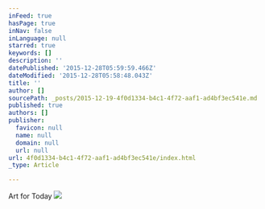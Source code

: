 ```yaml
---
inFeed: true
hasPage: true
inNav: false
inLanguage: null
starred: true
keywords: []
description: ''
datePublished: '2015-12-28T05:59:59.466Z'
dateModified: '2015-12-28T05:58:48.043Z'
title: ''
author: []
sourcePath: _posts/2015-12-19-4f0d1334-b4c1-4f72-aaf1-ad4bf3ec541e.md
published: true
authors: []
publisher:
  favicon: null
  name: null
  domain: null
  url: null
url: 4f0d1334-b4c1-4f72-aaf1-ad4bf3ec541e/index.html
_type: Article

---
```

Art for Today
![](https://the-grid-user-content.s3-us-west-2.amazonaws.com/39aca0f8-5944-4082-8132-788832216f61.jpg)
